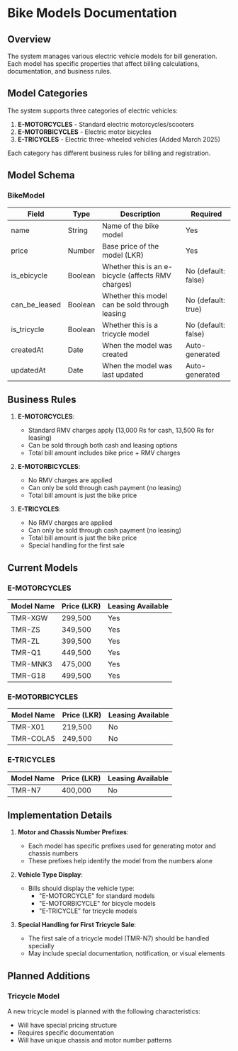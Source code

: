 # Bike Models Documentation

## Overview

The system manages various electric vehicle models for bill generation. Each model has specific properties that affect billing calculations, documentation, and business rules.

## Model Categories

The system supports three categories of electric vehicles:

1. **E-MOTORCYCLES** - Standard electric motorcycles/scooters
2. **E-MOTORBICYCLES** - Electric motor bicycles
3. **E-TRICYCLES** - Electric three-wheeled vehicles (Added March 2025)

Each category has different business rules for billing and registration.

## Model Schema

### BikeModel

| Field | Type | Description | Required |
|-------|------|-------------|----------|
| name | String | Name of the bike model | Yes |
| price | Number | Base price of the model (LKR) | Yes |
| is_ebicycle | Boolean | Whether this is an e-bicycle (affects RMV charges) | No (default: false) |
| can_be_leased | Boolean | Whether this model can be sold through leasing | No (default: true) |
| is_tricycle | Boolean | Whether this is a tricycle model | No (default: false) |
| createdAt | Date | When the model was created | Auto-generated |
| updatedAt | Date | When the model was last updated | Auto-generated |

## Business Rules

1. **E-MOTORCYCLES**:
   - Standard RMV charges apply (13,000 Rs for cash, 13,500 Rs for leasing)
   - Can be sold through both cash and leasing options
   - Total bill amount includes bike price + RMV charges

2. **E-MOTORBICYCLES**:
   - No RMV charges are applied
   - Can only be sold through cash payment (no leasing)
   - Total bill amount is just the bike price

3. **E-TRICYCLES**:
   - No RMV charges are applied
   - Can only be sold through cash payment (no leasing)
   - Total bill amount is just the bike price
   - Special handling for the first sale

## Current Models

### E-MOTORCYCLES

| Model Name | Price (LKR) | Leasing Available |
|------------|-------------|------------------|
| TMR-XGW | 299,500 | Yes |
| TMR-ZS | 349,500 | Yes |
| TMR-ZL | 399,500 | Yes |
| TMR-Q1 | 449,500 | Yes |
| TMR-MNK3 | 475,000 | Yes |
| TMR-G18 | 499,500 | Yes |

### E-MOTORBICYCLES

| Model Name | Price (LKR) | Leasing Available |
|------------|-------------|------------------|
| TMR-X01 | 219,500 | No |
| TMR-COLA5 | 249,500 | No |

### E-TRICYCLES

| Model Name | Price (LKR) | Leasing Available |
|------------|-------------|------------------|
| TMR-N7 | 400,000 | No |

## Implementation Details

1. **Motor and Chassis Number Prefixes**:
   - Each model has specific prefixes used for generating motor and chassis numbers
   - These prefixes help identify the model from the numbers alone

2. **Vehicle Type Display**:
   - Bills should display the vehicle type:
     - "E-MOTORCYCLE" for standard models
     - "E-MOTORBICYCLE" for bicycle models
     - "E-TRICYCLE" for tricycle models

3. **Special Handling for First Tricycle Sale**:
   - The first sale of a tricycle model (TMR-N7) should be handled specially
   - May include special documentation, notification, or visual elements

## Planned Additions

### Tricycle Model
A new tricycle model is planned with the following characteristics:
- Will have special pricing structure
- Requires specific documentation
- Will have unique chassis and motor number patterns